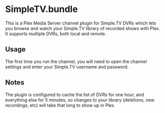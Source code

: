SimpleTV.bundle
===============

This is a Plex Media Server channel plugin for Simple.TV DVRs which lets you
browse and watch your Simple.TV library of recorded shows with Plex.  It
supports multiple DVRs, both local and remote.


Usage
-----

The first time you run the channel, you will need to open the channel settings
and enter your Simple.TV username and password.


Notes
-----

The plugin is configured to cache the list of DVRs for one hour, and everything
else for 5 minutes, so changes to your library (deletions, new recordings, etc)
will take that long to show up in Plex.
